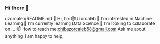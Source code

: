 ### Hi there 👋
uzorcaleb/README.md
👋 Hi, I’m @Uzorcaleb
👀 I’m interested in Machine Learning
🌱 I’m currently learning Data Science
💞️ I’m looking to collaborate on ...
📫 How to reach me:chibuzorcaleb58@gmail.com Ask me about anything, I am happy to help;
<!--
**Uzorcaleb/uzorcaleb** is a ✨ _special_ ✨ repository because its `README.md` (this file) appears on your GitHub profile.


